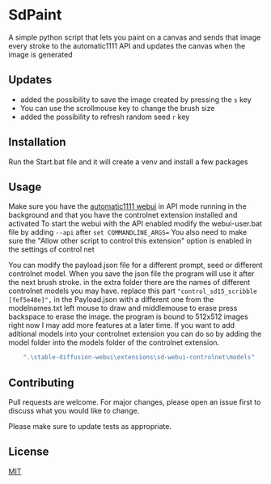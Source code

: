 # SdPaint
A simple python script that lets you paint on a canvas and sends that image every stroke to the automatic1111 API and updates the canvas when the image is generated

## Updates

- added the possibility to save the image created by pressing the ```s``` key
- You can use the scrollmouse key to change the brush size
- added the possibility to refresh random seed ```r``` key

## Installation

Run the Start.bat file and it will create a venv and install a few packages

## Usage

Make sure you have the [automatic1111 webui](https://github.com/AUTOMATIC1111/stable-diffusion-webui) in API mode running in the background and that you have the controlnet extension installed and activated
To start the webui with the API enabled modify the webui-user.bat file by adding ```--api``` after ```set COMMANDLINE_ARGS=```
You also need to make sure the "Allow other script to control this extension" option is enabled in the settings of control net

You can modify the payload.json file for a different prompt, seed or different controlnet model.
When you save the json file the program will use it after the next brush stroke.
in the extra folder there are the names of different controlnet models you may have.
replace this part ```"control_sd15_scribble [fef5e48e]",``` in the Payload.json with a different one from the modelnames.txt
left mouse to draw and middlemouse to erase
press backspace to erase the image.
the program is bound to 512x512 images right now
I may add more features at a later time.
If you want to add aditional models into your controlnet extension you can do so by adding the model folder into the models folder of the controlnet extension.
```bash
    ".\stable-diffusion-webui\extensions\sd-webui-controlnet\models"
```


## Contributing

Pull requests are welcome. For major changes, please open an issue first
to discuss what you would like to change.

Please make sure to update tests as appropriate.

## License

[MIT](https://choosealicense.com/licenses/mit/)